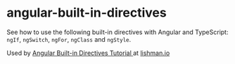 # angular-built-in-directives

See how to use the following built-in directives with Angular and TypeScript: `ngIf`, `ngSwitch`, `ngFor`, `ngClass` and `ngStyle`.

Used by [Angular Built-in Directives Tutorial ](http://lishman.io/angular-2-built-in-directives) at [lishman.io](http://lishman.io)

